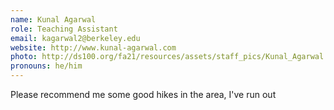```yaml
---
name: Kunal Agarwal
role: Teaching Assistant
email: kagarwal2@berkeley.edu
website: http://www.kunal-agarwal.com
photo: http://ds100.org/fa21/resources/assets/staff_pics/Kunal_Agarwal.png
pronouns: he/him
---
```

Please recommend me some good hikes in the area, I've run out
